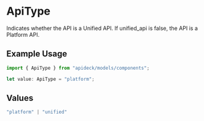 # ApiType

Indicates whether the API is a Unified API. If unified_api is false, the API is a Platform API.

## Example Usage

```typescript
import { ApiType } from "apideck/models/components";

let value: ApiType = "platform";
```

## Values

```typescript
"platform" | "unified"
```